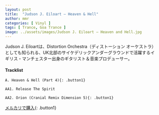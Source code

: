 ```yaml
---
layout: post
title:  "Judson J. Eiloart – Heaven & Hell"
author: mmr
categories: [ Vinyl ]
tags: [ Trance, Goa Trance ]
image: ../assets/images/Judson J. Eiloart – Heaven and Hell.jpg
---
```


Judson J. Eiloartは、Distortion Orchestra（ディストーション オーケストラ）としても知られる、UK北部のサイケデリックアンダーグラウンドで活躍するイギリス・マンチェスター出身のギタリスト＆音楽プロデューサー。

#### Tracklist
```md
A. Heaven & Hell (Part 4){: .button1}

AA1. Release The Spirit

AA2. Orion (Cranial Remix Dimension 5){: .button1}
```

[メルカリで購入](https://jp.mercari.com/item/m32256857948){: .button1}

